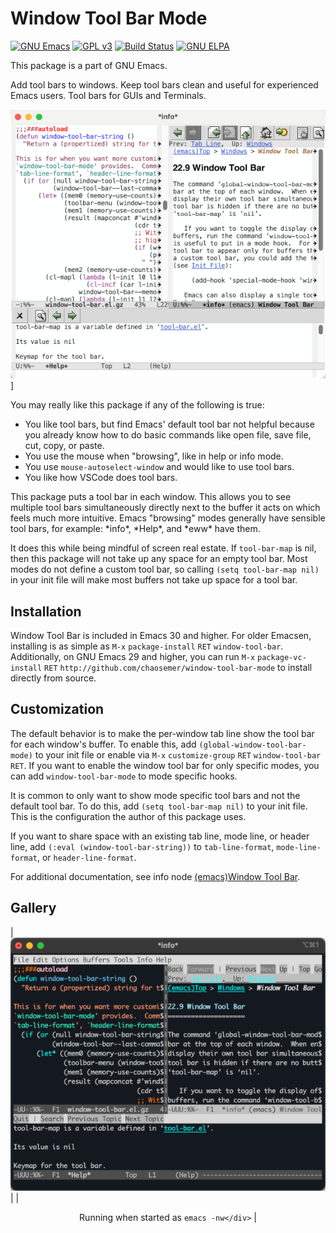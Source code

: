 # Window Tool Bar Mode
[![GNU Emacs](https://img.shields.io/badge/Part_of-GNU_Emacs-7F5AB6.svg?&logo=gnu-emacs&logoColor=white)](https://www.gnu.org/software/emacs)
[![GPL v3](https://img.shields.io/badge/license-GPL_v3-green.svg)](http://www.gnu.org/licenses/gpl-3.0.txt)
[![Build Status](https://github.com/chaosemer/window-tool-bar/actions/workflows/test.yml/badge.svg?branch=main)](https://github.com/chaosemer/window-tool-bar/actions)
[![GNU ELPA](https://elpa.gnu.org/packages/window-tool-bar.svg)](https://elpa.gnu.org/packages/window-tool-bar)


This package is a part of GNU Emacs.

Add tool bars to windows.  Keep tool bars clean and useful for
experienced Emacs users.  Tool bars for GUIs and Terminals.

![Screenshot of the window tool bar](images/screenshot.png)]

You may really like this package if any of the following is true:

* You like tool bars, but find Emacs' default tool bar not helpful
  because you already know how to do basic commands like open file,
  save file, cut, copy, or paste.
* You use the mouse when "browsing", like in help or info mode.
* You use `mouse-autoselect-window` and would like to use tool bars.
* You like how VSCode does tool bars.

This package puts a tool bar in each window.  This allows you to see
multiple tool bars simultaneously directly next to the buffer it acts
on which feels much more intuitive.  Emacs "browsing" modes generally
have sensible tool bars, for example: \*info\*, \*Help\*, and \*eww\*
have them.

It does this while being mindful of screen real estate.  If
`tool-bar-map` is nil, then this package will not take up any space
for an empty tool bar.  Most modes do not define a custom tool bar, so
calling `(setq tool-bar-map nil)` in your init file will make most
buffers not take up space for a tool bar.

## Installation

Window Tool Bar is included in Emacs 30 and higher. For older Emacsen,
installing is as simple as `M-x` `package-install` `RET`
`window-tool-bar`.  Additionally, on GNU Emacs 29 and higher, you can
run `M-x` `package-vc-install` `RET`
`http://github.com/chaosemer/window-tool-bar-mode` to install directly
from source.

## Customization

The default behavior is to make the per-window tab line show the tool
bar for each window's buffer.  To enable this, add
`(global-window-tool-bar-mode)` to your init file or enable via `M-x`
`customize-group` `RET` `window-tool-bar` `RET`.  If you want to
enable the window tool bar for only specific modes, you can add
`window-tool-bar-mode` to mode specific hooks.

It is common to only want to show mode specific tool bars and not the
default tool bar.  To do this, add `(setq tool-bar-map nil)` to your
init file.  This is the configuration the author of this package uses.

If you want to share space with an existing tab line, mode line, or
header line, add `(:eval (window-tool-bar-string))` to
`tab-line-format`, `mode-line-format`, or `header-line-format`.

For additional documentation, see info node [(emacs)Window Tool
Bar](https://www.gnu.org/software/emacs/manual/html_node/emacs/Window-Tool-Bar.html).

## Gallery

| ![Screenshot running inside iTerm2](images/screenshot_term.png) |
| <div align="center">Running when started as `emacs -nw</div>` |
